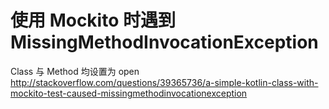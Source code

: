# 使用 Mockito 时遇到 MissingMethodInvocationException
Class 与 Method 均设置为 open
http://stackoverflow.com/questions/39365736/a-simple-kotlin-class-with-mockito-test-caused-missingmethodinvocationexception
